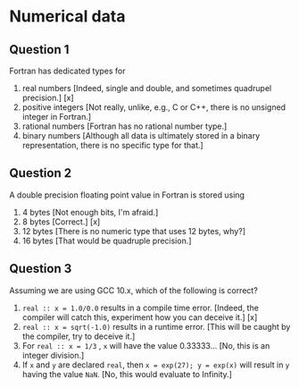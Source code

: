 # Numerical data

## Question 1

Fortran has dedicated types for
1. real numbers [Indeed, single and double, and sometimes quadrupel precision.] [x]
1. positive integers [Not really, unlike, e.g., C or C++, there is no unsigned integer in Fortran.]
1. rational numbers [Fortran has no rational number type.]
1. binary numbers [Although all data is ultimately stored in a binary representation, there is no specific type for that.]


## Question 2

A double precision floating point value in Fortran is stored using
1. 4 bytes [Not enough bits, I'm afraid.]
1. 8 bytes [Correct.] [x]
1. 12 bytes [There is no numeric type that uses 12 bytes, why?]
1. 16 bytes [That would be quadruple precision.]


## Question 3

Assuming we are using GCC 10.x, which of the following is correct?
1. `real :: x = 1.0/0.0` results in a compile time error. [Indeed, the compiler will catch this, experiment how you can deceive it.] [x]
1. `real :: x = sqrt(-1.0)` results in a runtime error. [This will be caught by the compiler, try to deceive it.]
1. For `real :: x = 1/3` , `x` will have the value 0.33333... [No, this is an integer division.]
1. If `x` and `y` are declared `real`, then `x = exp(27); y = exp(x)` will result in `y` having the value `NaN`. [No, this would evaluate to Infinity.]
